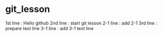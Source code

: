 # git_lesson

1st line : Hello github
2nd line : start git lesson 
2-1 line : add 2-1 
3rd line : prepare text line
3-1 line : add 3-1 text line
